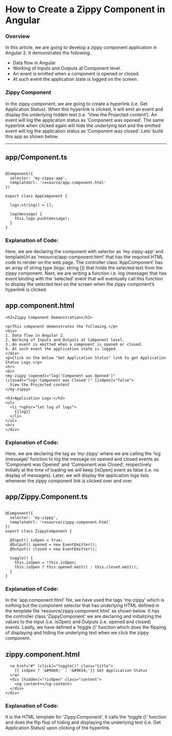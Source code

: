 

# How to Create a Zippy Component in Angular

### Overview

In this article, we are going to develop a zippy component application in Angular 2. It demonstrates the following.


* Data flow in Angular
* Working of Inputs and Outputs at Component level.
* An event is emitted when a component is opened or closed.
* At such event the application state is logged on the screen.


### Zippy Component

In the zippy component, we are going to create a hyperlink (i.e. Get Application Status). When this hyperlink is clicked, it will emit an event and display the underlying hidden text (i.e. ‘View the Projected content’). An event will log the application status as ‘Component was opened’. The same hyperlink when clicked again will hide the underlying text and the emitted event will log the application status as ‘Component was closed’. Lets’ build this app as shown below.

---
## app/Component.ts



```import { Component } from '@angular/core';

@Component({
  selector: 'my-zippy-app',
  templateUrl: 'resource/app.component.html'
})

export class AppComponent {

  logs:string[] = [];

  log(message) {
    this.logs.push(message);
  }
}
```
### Explanation of Code:

Here, we are declaring the component with selector as ‘my-zippy-app’ and templateUrl as ‘resource/app-component.html’ that has the required HTML code to render on the web page. The controller class ‘AppComponent’ has an array of string type (logs: string []) that holds the selected text from the zippy component. Next, we are writing a function i.e. log (message) that has event binding with the ‘selected’ event that will eventually call this function to display the selected text on the screen when the zippy component’s hyperlink is clicked.



## app.component.html



```<div align="center">
<h2>Zippy Component Demonstration</h2>

<p>This component demonstrates the following.</p>
<div>
1. Data flow in Angular 2.
2. Working of Inputs and Outputs at Component level.
3. An event is emitted when a component is opened or closed.
4. At such event the application state is logged.
</div>
<p>Click on the below "Get Application Status" link to get Application Status Logs.</p>
<hr>
<br>
<my-zippy (opened)="log('Component was Opened')" (closed)="log('Component was Closed')" [isOpen]="false">
  View the Projected content
</my-zippy>

<h3>Application Logs:</h3>
<ul>
  <li *ngFor="let log of logs">
    {{log}}
  </li>
</ul>
<hr>
</div>
```

### Explanation of Code:

Here, we are declaring the tag as ‘my-zippy’ where we are calling the ‘log (message)’ function to log the message on opened and closed events as ‘Component was Opened’ and ‘Component was Closed’, respectively. Initially at the time of loading we will keep [isOpen] event as false (i.e. no display of messages). Later, we will display the application logs lists whenever the zippy component link is clicked over and over


## app/Zippy.Component.ts



```import { Component, EventEmitter, Output, Input } from '@angular/core';

@Component({
  selector: 'my-zippy',
  templateUrl: 'resource/zippy.component.html'
})
export class ZippyComponent {

  @Input() isOpen = true;
  @Output() opened = new EventEmitter();
  @Output() closed = new EventEmitter();

  toggle() {
    this.isOpen = !this.isOpen;
    this.isOpen ? this.opened.emit() : this.closed.emit();
  }
}
```
### Explanation of Code:

In the ‘app.component.html’ file, we have used the tags ‘my-zippy’ which is nothing but the component selector that has underlying HTML defined in the template file ‘resource/zippy.component.html’ as shown below. It has the controller class ‘ZippyComponent’ we are declaring and initializing the values to the input (i.e. isOpen) and Outputs (i.e. opened and closed) events. Lastly, we have defined a ‘toggle ()’ function which does the flipping of displaying and hiding the underlying text when we click the zippy component.


## zippy.component.html



```<div>
  <a href="#" (click)="toggle()" class="title">
    {{ isOpen ? '&#9660;' : '&#9654;'}} Get Application Status
  </a>
  <div [hidden]="!isOpen" class="content">
    <ng-content></ng-content>
  </div>
</div>
```
### Explanation of Code:

It is the HTML template for ‘Zippy.Component’, it calls the ‘toggle ()’ function and does the flip flop of hiding and displaying the underlying text (i.e. Get Application Status) upon clicking of the hyperlink.
